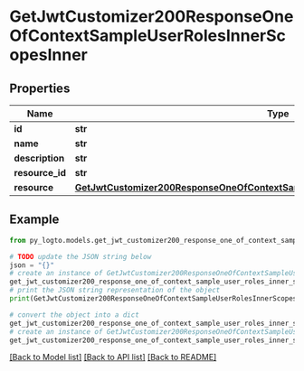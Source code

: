 # GetJwtCustomizer200ResponseOneOfContextSampleUserRolesInnerScopesInner


## Properties

Name | Type | Description | Notes
------------ | ------------- | ------------- | -------------
**id** | **str** |  | 
**name** | **str** |  | 
**description** | **str** |  | 
**resource_id** | **str** |  | 
**resource** | [**GetJwtCustomizer200ResponseOneOfContextSampleUserRolesInnerScopesInnerResource**](GetJwtCustomizer200ResponseOneOfContextSampleUserRolesInnerScopesInnerResource.md) |  | 

## Example

```python
from py_logto.models.get_jwt_customizer200_response_one_of_context_sample_user_roles_inner_scopes_inner import GetJwtCustomizer200ResponseOneOfContextSampleUserRolesInnerScopesInner

# TODO update the JSON string below
json = "{}"
# create an instance of GetJwtCustomizer200ResponseOneOfContextSampleUserRolesInnerScopesInner from a JSON string
get_jwt_customizer200_response_one_of_context_sample_user_roles_inner_scopes_inner_instance = GetJwtCustomizer200ResponseOneOfContextSampleUserRolesInnerScopesInner.from_json(json)
# print the JSON string representation of the object
print(GetJwtCustomizer200ResponseOneOfContextSampleUserRolesInnerScopesInner.to_json())

# convert the object into a dict
get_jwt_customizer200_response_one_of_context_sample_user_roles_inner_scopes_inner_dict = get_jwt_customizer200_response_one_of_context_sample_user_roles_inner_scopes_inner_instance.to_dict()
# create an instance of GetJwtCustomizer200ResponseOneOfContextSampleUserRolesInnerScopesInner from a dict
get_jwt_customizer200_response_one_of_context_sample_user_roles_inner_scopes_inner_from_dict = GetJwtCustomizer200ResponseOneOfContextSampleUserRolesInnerScopesInner.from_dict(get_jwt_customizer200_response_one_of_context_sample_user_roles_inner_scopes_inner_dict)
```
[[Back to Model list]](../README.md#documentation-for-models) [[Back to API list]](../README.md#documentation-for-api-endpoints) [[Back to README]](../README.md)


